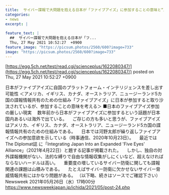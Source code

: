 ```yaml
---
title:  サイバー諜報で大問題を抱える日本が「ファイブアイズ」に参加することの意味と“厳しい現実”  
categories:
- news
excerpt: |
  
feature_text: |
  ##  サイバー諜報で大問題を抱える日本が「フ...
  Thu, 27 May 2021 10:52:27  +0900
feature_image: "https://picsum.photos/2560/600?image=733"
image: "https://picsum.photos/2560/600?image=733"
---
```


[https://egg.5ch.net/test/read.cgi/scienceplus/1622080347/](https://egg.5ch.net/test/read.cgi/scienceplus/1622080347/)
posted on Thu, 27 May 2021 10:52:27  +0900

<!--more-->

日本がファイブアイズに自国のプラットフォーム・インテリジェンスを差し出す可能性 ＜アメリカ、イギリス、カナダ、オーストラリア、ニュージーランド5カ国の諜報情報共有のための仕組み「ファイブアイズ」に日本が参加すると取り沙汰されているが、参加することの意味を考える＞ ■日本のファイブアイズ参加の厳しい現実 　数年前から日本がファイブアイズに参加するという話題が日本国内あるいは海外で出ている。 　ご存じの方も多いと思うが、ファイブアイズはアメリカ、イギリス、カナダ、オーストラリア、ニュージーランド5カ国の諜報情報共有のための仕組みである。 　日本では河野太郎が繰り返しファイブアイズへの参加意欲を示している（時事通信、2020年10月23日）。 　最近ではThe Diplomat誌 に「Integrating Japan Into an Expanded 'Five Eyes' Alliance」（2021年4月22日）と題する記事が掲載された。 　しかし、独自の対外諜報機関がない、法的な縛りで自由な情報収集がしにくいなど、超えなければならないハードルは高い。 　重要度の増しているサイバー防衛に関しても諜報関連の課題は山積みである。 　たとえばサイバー防衛に欠かせないサイバー脅威情報共有にはかなり問題がある。 （以下略、続きはソースでご確認下さい） Newsweek 2021年05月26日（水）17時00分 https://www.newsweekjapan.jp/ichida/2021/05/post-24.php
